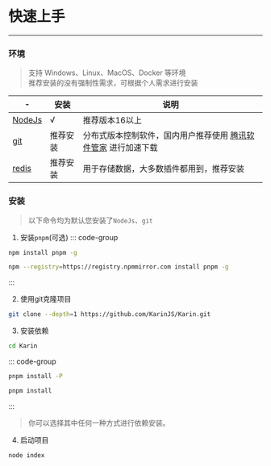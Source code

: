 # 快速上手

---

### 环境

> 支持 Windows、Linux、MacOS、Docker 等环境  
> 推荐安装的没有强制性需求，可根据个人需求进行安装

| -                | 安装     | 说明                                                                           |
| ---------------- | -------- | ------------------------------------------------------------------------------ |
| [NodeJs][NodeJs] | √        | 推荐版本16以上                                                                 |
| [git][git]       | 推荐安装 | 分布式版本控制软件，国内用户推荐使用 [腾讯软件管家][腾讯软件管家] 进行加速下载 |
| [redis][redis]   | 推荐安装 | 用于存储数据，大多数插件都用到，推荐安装                                       |

### 安装

> 以下命令均为默认您安装了`NodeJs`、`git`

1. 安装`pnpm`(可选)
::: code-group

```sh [官方源]
npm install pnpm -g
```

```sh [国内源]
npm --registry=https://registry.npmmirror.com install pnpm -g
```
:::


2. 使用git克隆项目

```sh
git clone --depth=1 https://github.com/KarinJS/Karin.git
```

3. 安装依赖

```sh
cd Karin
```

::: code-group

```sh [安装生产依赖]
pnpm install -P
```

```sh [安装全部依赖]
pnpm install
```
:::

> 你可以选择其中任何一种方式进行依赖安装。

4. 启动项目

```sh
node index
```


[NodeJs]: https://nodejs.org/en
[git]: https://git-scm.com/
[腾讯软件管家]: https://sw.pcmgr.qq.com/1e05804bd17b358a8c88284df8331fcd/65fcde89/spcmgr/download/Git-2.44.0-64-bit.exe
[redis]: https://github.com/redis-windows/redis-windows/releases
